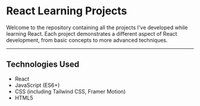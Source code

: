   <h1>React Learning Projects</h1>

  <p>Welcome to the repository containing all the projects I've developed while learning React. Each project demonstrates a different aspect of React development, from basic concepts to more advanced techniques.</p>

  <hr>
  
  <h2 id="technologies-used">Technologies Used</h2>
  <ul>
    <li>React</li>
    <li>JavaScript (ES6+)</li>
    <li>CSS (including Tailwind CSS, Framer Motion)</li>
    <li>HTML5</li
